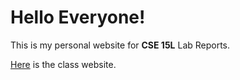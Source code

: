 # Hello Everyone! 
This is my personal website for **CSE 15L** Lab Reports.

[Here](https://ucsd-cse15l-w22.github.io/) is the class website.
